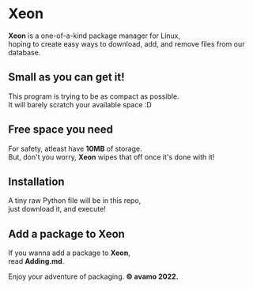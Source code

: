 # Xeon

**Xeon** is a one-of-a-kind package manager for Linux,  
hoping to create easy ways to download, add, and remove files from our database.

## Small as you can get it!

This program is trying to be as compact as possible.  
It will barely scratch your available space :D  

## Free space you need

For safety, atleast have **10MB** of storage.  
But, don't you worry, **Xeon** wipes that off once it's done with it!  

## Installation

A tiny raw Python file will be in this repo,  
just download it, and execute!
  
## Add a package to Xeon

If you wanna add a package to **Xeon**,  
read **Adding.md**.  
  
Enjoy your adventure of packaging.
**© avamo 2022.**
